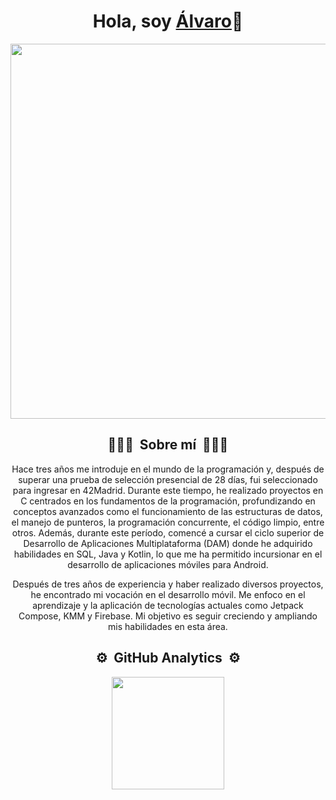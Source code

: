 <div align="center">
  <h1 align="center">Hola, soy <a href="https://www.linkedin.com/in/%C3%A1lvaro-guti%C3%A9rrez-6b17501a7/">Álvaro</a>👋</h1>
</div>
<div align="center">
  <img src="https://i.postimg.cc/C5MFkCk7/BANNER-GITHUB-copia.jpg" width="600">
</div>
<div align="center">
  <h2 align="center">👨🏻‍💻 &nbsp;Sobre mí&nbsp; 👨🏻‍💻</h1>
  <p>
Hace tres años me introduje en el mundo de la programación y, después de superar una prueba de selección presencial de 28 días, fui seleccionado para ingresar en 42Madrid. Durante este tiempo, he realizado proyectos en C centrados en los fundamentos de la programación, profundizando en conceptos avanzados como el funcionamiento de las estructuras de datos, el manejo de punteros, la programación concurrente, el código limpio, entre otros. Además, durante este período, comencé a cursar el ciclo superior de Desarrollo de Aplicaciones Multiplataforma (DAM) donde he adquirido habilidades en SQL, Java y Kotlin, lo que me ha permitido incursionar en el desarrollo de aplicaciones móviles para Android.

Después de tres años de experiencia y haber realizado diversos proyectos, he encontrado mi vocación en el desarrollo móvil. Me enfoco en el aprendizaje y la aplicación de tecnologías actuales como Jetpack Compose, KMM y Firebase. Mi objetivo es seguir creciendo y ampliando mis habilidades en esta área.</p>
</div>

<div align="center">
  <h2 align="center">⚙️ &nbsp;GitHub Analytics&nbsp; ⚙️</h1>
</div>
<p align="center">
<a href="https://github.com/obispowned">
  <img height="180em" src="https://github-readme-stats-eight-theta.vercel.app/api?username=obispowned&show_icons=true&theme=tokyonight&include_all_commits=true&count_private=true"/>
<!--
<img height="180em" src="https://github-readme-stats.vercel.app/api/top-langs/?username=obispowned&theme=tokyonight&include_all_commits=true&count_private=true)"/>
-->
</a>
</p>

